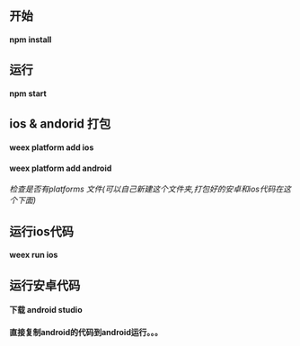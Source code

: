 
## 开始  
#### npm install  
## 运行   
#### npm start  
## ios & andorid 打包
#### weex platform  add ios  
#### weex platform  add android  
*检查是否有platforms 文件(可以自己新建这个文件夹,打包好的安卓和ios代码在这个下面)*  
## 运行ios代码  
#### weex run ios  
## 运行安卓代码  
#### 下载 android studio
#### 直接复制android的代码到android运行。。。
